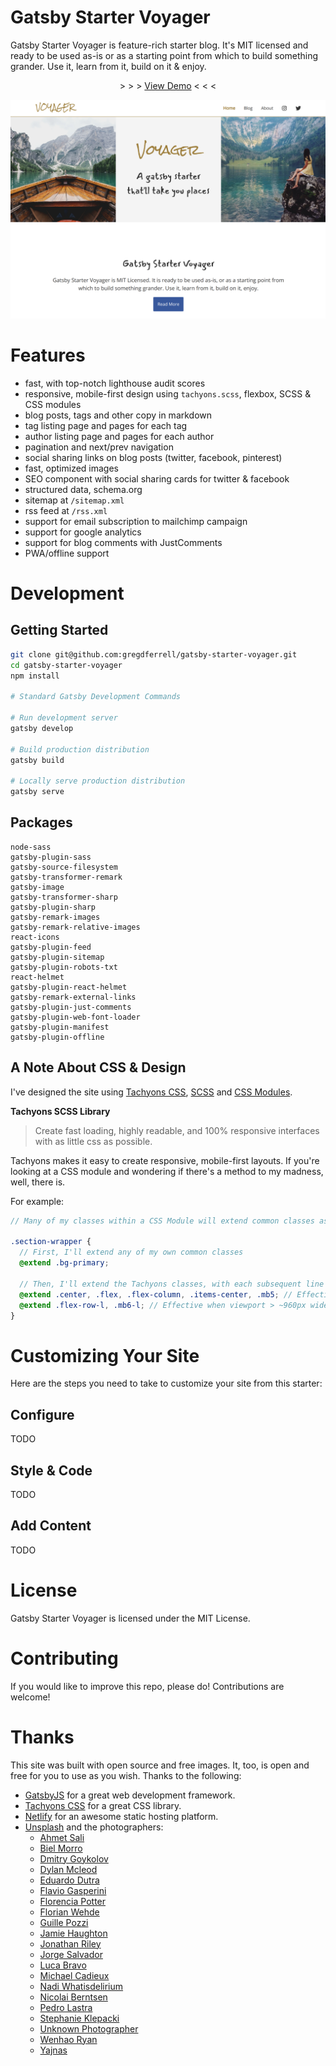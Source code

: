 # Gatsby Starter Voyager

Gatsby Starter Voyager is feature-rich starter blog. It's MIT licensed and ready to be used as-is or as a starting point from which to build something grander. Use it, learn from it, build on it & enjoy.

<p style="text-align: center">&gt; &gt; &gt; <a href="https://gatsby-starter-voyager.netlify.com">View Demo</a> &lt; &lt; &lt;</p>

![gatsby starer voyager home page](./voyager-home.png)

# Features

- fast, with top-notch lighthouse audit scores
- responsive, mobile-first design using `tachyons.scss`, flexbox, SCSS & CSS modules
- blog posts, tags and other copy in markdown
- tag listing page and pages for each tag
- author listing page and pages for each author
- pagination and next/prev navigation
- social sharing links on blog posts (twitter, facebook, pinterest)
- fast, optimized images
- SEO component with social sharing cards for twitter & facebook
- structured data, schema.org
- sitemap at `/sitemap.xml`
- rss feed at `/rss.xml`
- support for email subscription to mailchimp campaign
- support for google analytics
- support for blog comments with JustComments
- PWA/offline support

# Development

## Getting Started

```sh
git clone git@github.com:gregdferrell/gatsby-starter-voyager.git
cd gatsby-starter-voyager
npm install

# Standard Gatsby Development Commands

# Run development server
gatsby develop

# Build production distribution
gatsby build

# Locally serve production distribution
gatsby serve
```

## Packages
```
node-sass
gatsby-plugin-sass
gatsby-source-filesystem
gatsby-transformer-remark
gatsby-image
gatsby-transformer-sharp
gatsby-plugin-sharp
gatsby-remark-images
gatsby-remark-relative-images
react-icons
gatsby-plugin-feed
gatsby-plugin-sitemap
gatsby-plugin-robots-txt
react-helmet
gatsby-plugin-react-helmet
gatsby-remark-external-links
gatsby-plugin-just-comments
gatsby-plugin-web-font-loader
gatsby-plugin-manifest
gatsby-plugin-offline
```

## A Note About CSS & Design

I've designed the site using [Tachyons CSS](https://tachyons.io/), [SCSS](https://sass-lang.com/documentation/syntax) and [CSS Modules](https://www.gatsbyjs.org/docs/css-modules).

**Tachyons SCSS Library**
> Create fast loading, highly readable, and 100% responsive interfaces with as little css as possible.

Tachyons makes it easy to create responsive, mobile-first layouts. If you're looking at a CSS module and wondering if there's a method to my madness, well, there is.

For example:
```scss
// Many of my classes within a CSS Module will extend common classes as well as Tachyons classes.

.section-wrapper {
  // First, I'll extend any of my own common classes
  @extend .bg-primary;

  // Then, I'll extend the Tachyons classes, with each subsequent line extending classes for a larger viewport.
  @extend .center, .flex, .flex-column, .items-center, .mb5; // Effective on all screen sizes unless a more specific class (below) overrides it
  @extend .flex-row-l, .mb6-l; // Effective when viewport > ~960px wide
}
```

# Customizing Your Site

Here are the steps you need to take to customize your site from this starter:

## Configure

TODO

## Style & Code

TODO

## Add Content

TODO

# License

Gatsby Starter Voyager is licensed under the MIT License.

# Contributing

If you would like to improve this repo, please do! Contributions are welcome!

# Thanks

This site was built with open source and free images. It, too, is open and free for you to use as you wish. Thanks to the following:
- [GatsbyJS](https://gatsbyjs.org) for a great web development framework.
- [Tachyons CSS](https://tachyons.io) for a great CSS library.
- [Netlify](https://www.netlify.com) for an awesome static hosting platform.
- [Unsplash](https://unsplash.com) and the photographers:
  - [Ahmet Sali](https://unsplash.com/@ahmetsali)
  - [Biel Morro](https://unsplash.com/@bielmorro)
  - [Dmitry Goykolov](https://unsplash.com/@dmitrypraguephotos)
  - [Dylan Mcleod](https://unsplash.com/@dillby777)
  - [Eduardo Dutra](https://unsplash.com/@edwardutra)
  - [Flavio Gasperini](https://unsplash.com/@flaviewxvx)
  - [Florencia Potter](https://unsplash.com/@florenciapotter)
  - [Florian Wehde](https://unsplash.com/@florianwehde)
  - [Guille Pozzi](https://unsplash.com/@guillepozzi)
  - [Jamie Haughton](https://unsplash.com/@haughters)
  - [Jonathan Riley](https://unsplash.com/@jonathan_christian_photography)
  - [Jorge Salvador](https://unsplash.com/@jsshotz)
  - [Luca Bravo](https://unsplash.com/@lucabravo)
  - [Michael Cadieux](https://unsplash.com/@michaelcadieux)
  - [Nadi Whatisdelirium](https://unsplash.com/@whatisdelirium)
  - [Nicolai Berntsen](https://unsplash.com/@nicolaiberntsen)
  - [Pedro Lastra](https://unsplash.com/@peterlaster)
  - [Stephanie Klepacki](https://unsplash.com/@sklepacki)
  - [Unknown Photographer](https://unsplash.com/@unknown_)
  - [Wenhao Ryan](https://unsplash.com/@wenhao_ryan)
  - [Yajnas](https://unsplash.com/@yajnass)
